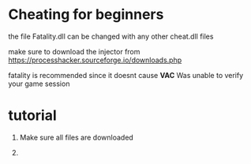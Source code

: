 # Cheating for beginners
the file Fatality.dll can be changed with any other cheat.dll files

make sure to download the injector from https://processhacker.sourceforge.io/downloads.php

fatality is recommended since it doesnt cause **VAC** Was unable to verify your game session

# tutorial

1) Make sure all files are downloaded

2) 
